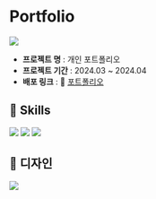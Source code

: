 # Portfolio

![](https://velog.velcdn.com/images/smh0116/post/06606ea3-4870-49b2-8963-78ec4fa3c0dd/image.png)

- **프로젝트 명** : 개인 포트폴리오
- **프로젝트 기간** : 2024.03 ~ 2024.04
- **배포 링크** : 🔗 [포트폴리오](https://myeonghwa-portfolio.vercel.app/)

## 🔧 Skills

<p>
  <img src="https://img.shields.io/badge/next.js-000000?style=for-the-badge&logo=nextdotjs&logoColor=white">
  <img src="https://img.shields.io/badge/typescript-3178C6?style=for-the-badge&logo=typescript&logoColor=white">
  <img src="https://img.shields.io/badge/styledcomponents-DB7093?style=for-the-badge&logo=styledcomponents&logoColor=white">
</p>

## 💄 디자인

![](https://velog.velcdn.com/images/smh0116/post/46c88c21-828d-4c68-8dee-b237f0be3786/image.png)

